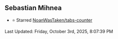 <h2>Sebastian Mihnea</h2>

<!--RECENT_ACTIVITY:start-->
- ⭐ Starred [NoanWasTaken/tabs-counter](https://github.com/NoanWasTaken/tabs-counter)<br>
<!--RECENT_ACTIVITY:end-->
<!--RECENT_ACTIVITY:last_update-->
Last Updated: Friday, October 3rd, 2025, 8:07:39 PM
<!--RECENT_ACTIVITY:last_update_end-->

<!---LOL-STATS-START-HERE--->
<!---LOL-STATS-END-HERE--->
